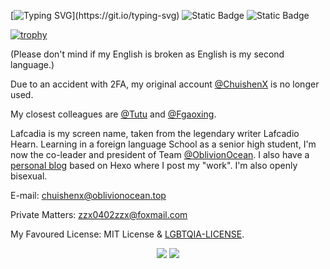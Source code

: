[![Typing SVG](https://readme-typing-svg.demolab.com?font=Black+Ops+One&duration=3000&pause=500&color=66ccff&center=true&vCenter=true&multiline=true&random=false&width=435&height=80&lines=Learn+to+become+INVISIBLE.;I+am+who+that+isn't.)](https://git.io/typing-svg)
![Static Badge](https://img.shields.io/badge/Into-Oblivion-blue)
![Static Badge](https://img.shields.io/badge/Fitting-High_School-orange)

[![trophy](https://github-profile-trophy.vercel.app/?username=Lafcadia&theme=onedark)](https://github.com/ryo-ma/github-profile-trophy)

(Please don't mind if my English is broken as English is my second language.)

Due to an accident with 2FA, my original account [@ChuishenX](https://github.com/ChuishenX/) is no longer used.

My closest colleagues are [@Tutu](https://github.com/zzhiro/) and [@Fgaoxing](https://github.com/Fgaoxing/).

Lafcadia is my screen name, taken from the legendary writer Lafcadio Hearn. Learning in a foreign language School as a senior high student, I'm now the co-leader and president of Team [@OblivionOcean](https://github.com/OblivionOcean). I also have a [personal blog](https://chuishen.xyz) based on Hexo where I post my "work". I'm also openly bisexual.

E-mail: chuishenx@oblivionocean.top

Private Matters: zzx0402zzx@foxmail.com

My Favoured License: MIT License & [LGBTQIA-LICENSE](https://github.com/mis1042/LGBTQIA-LICENSE).

<div align="center">
  <img src="https://github-readme-stats.vercel.app/api?username=ChuishenX&rank_icon=percentile&count_private=true&" />
  <img src="https://github-readme-stats.vercel.app/api?username=Lafcadia&rank_icon=percentile&count_private=true&" />
</div>
